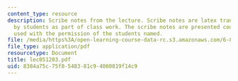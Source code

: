 ```yaml
---
content_type: resource
description: Scribe notes from the lecture. Scribe notes are latex transcriptions
  by students as part of class work. The scribe notes are presented courtesy of and
  used with the permission of the students named.
file: /media/https%3A/open-learning-course-data-rc.s3.amazonaws.com/6-876j-advanced-topics-in-cryptography-spring-2003/8384a75c75f8548381c94060819f14c9_lec051203.pdf
file_type: application/pdf
resourcetype: Document
title: lec051203.pdf
uid: 8384a75c-75f8-5483-81c9-4060819f14c9
---
```

